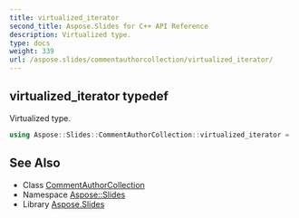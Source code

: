 ```yaml
---
title: virtualized_iterator
second_title: Aspose.Slides for C++ API Reference
description: Virtualized type.
type: docs
weight: 339
url: /aspose.slides/commentauthorcollection/virtualized_iterator/
---
```

## virtualized_iterator typedef


Virtualized type.

```cpp
using Aspose::Slides::CommentAuthorCollection::virtualized_iterator =  typename iterator_holder_type::virtualized_iterator
```

## See Also

* Class [CommentAuthorCollection](../)
* Namespace [Aspose::Slides](../../)
* Library [Aspose.Slides](../../../)